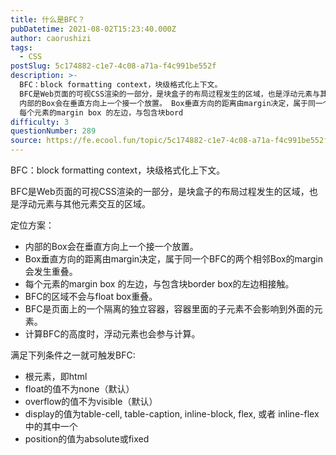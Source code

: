 ```yaml
---
title: 什么是BFC？
pubDatetime: 2021-08-02T15:23:40.000Z
author: caorushizi
tags:
  - CSS
postSlug: 5c174882-c1e7-4c08-a71a-f4c991be552f
description: >-
  BFC：block formatting context，块级格式化上下文。
  BFC是Web页面的可视CSS渲染的一部分，是块盒子的布局过程发生的区域，也是浮动元素与其他元素交互的区域。 定位方案：
  内部的Box会在垂直方向上一个接一个放置。 Box垂直方向的距离由margin决定，属于同一个BFC的两个相邻Box的margin会发生重叠。
  每个元素的margin box 的左边，与包含块bord
difficulty: 3
questionNumber: 289
source: https://fe.ecool.fun/topic/5c174882-c1e7-4c08-a71a-f4c991be552f
---
```


BFC：block formatting context，块级格式化上下文。

BFC是Web页面的可视CSS渲染的一部分，是块盒子的布局过程发生的区域，也是浮动元素与其他元素交互的区域。

定位方案：

* 内部的Box会在垂直方向上一个接一个放置。
* Box垂直方向的距离由margin决定，属于同一个BFC的两个相邻Box的margin会发生重叠。
* 每个元素的margin box 的左边，与包含块border box的左边相接触。
* BFC的区域不会与float box重叠。
* BFC是页面上的一个隔离的独立容器，容器里面的子元素不会影响到外面的元素。
* 计算BFC的高度时，浮动元素也会参与计算。

满足下列条件之一就可触发BFC:

* 根元素，即html
* float的值不为none（默认）
* overflow的值不为visible（默认）
* display的值为table-cell, table-caption, inline-block, flex, 或者 inline-flex 中的其中一个
* position的值为absolute或fixed
